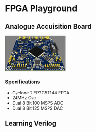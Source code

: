 # FPGA Playground

## Analogue Acquisition Board

<img src="FPGA_Analog_Board_3d.jpg" alt="isolated" width="200"/>

### Specifications

- Cyclone 2 EP2C5T144 FPGA
- 24MHz Osc
- Dual 8 Bit 100 MSPS ADC
- Dual 8 Bit 125 MSPS DAC

## Learning Verilog
